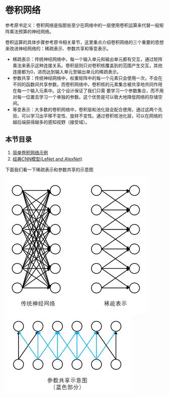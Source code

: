 # 卷积网络

参考原书定义：卷积网络是指那些至少在网络中的一层使用卷积运算来代替一般矩阵乘法预算的神经网络。

卷积运算的具体步骤参考原书相关章节，这里重点介绍卷积网络的三个重要的思想来改进神经网络的：稀疏表示、参数共享和等变表示。

+ 稀疏表示：传统神经网络中，每一个输入单元和输出单元都有交互，通过矩阵乘法来表示这种连接关系。卷积层则只对卷积核覆盖到的范围产生交互，其他连接都为0，进而达到输入单元至输出单元的稀疏表示。
+ 参数共享：传统神经网络中，权重矩阵中的每一个元素只会使用一次，不会在不同的函数间共享参数。而卷积网络中，卷积核的元素集合被共享地共同作用在每一个输入元素中。这个设计保证了我们只需
要学习一个参数集合，而不用对每一位置去学习一个单独的参数。这个优势是可以极大地降低网络的存储空间。
+ 等变表示：大多数的卷积网络中，卷积层和池化层会配合使用，通过这两个先验，可以学习出平移不变性、旋转不变性。通过卷积核池化层，可以在网络的越后端获得越多的感知视野（接受域）。


## 本节目录
1. [简单卷积网络示例](简单卷积网络.md)
1. [经典CNN模型(LeNet and AlexNet)](卷积网络进阶.ipynb)


下面我们看一下稀疏表示和参数共享的示意图

<img src="img/sparse-representation.png"/>

<img src="img/share-weight.png"/>
